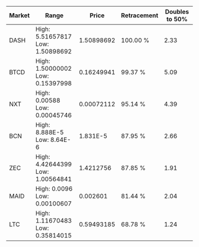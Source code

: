 | Market | Range | Price| Retracement | Doubles to 50% |
| --- | --- | --- | --- | --- |
| DASH | High: 5.51657817<br />Low: 1.50898692 | 1.50898692 | 100.00 % | 2.33 |
| BTCD | High: 1.50000002<br />Low: 0.15397998 | 0.16249941 | 99.37 % | 5.09 |
| NXT | High: 0.00588<br />Low: 0.00045746 | 0.00072112 | 95.14 % | 4.39 |
| BCN | High: 8.888E-5<br />Low: 8.64E-6 | 1.831E-5 | 87.95 % | 2.66 |
| ZEC | High: 4.42644399<br />Low: 1.00564841 | 1.4212756 | 87.85 % | 1.91 |
| MAID | High: 0.0096<br />Low: 0.00100607 | 0.002601 | 81.44 % | 2.04 |
| LTC | High: 1.11670483<br />Low: 0.35814015 | 0.59493185 | 68.78 % | 1.24 |
